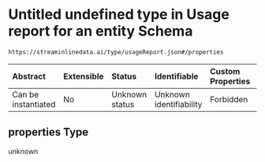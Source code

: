 # Untitled undefined type in Usage report for an entity Schema

```txt
https://streaminlinedata.ai/type/usageReport.json#/properties
```



| Abstract            | Extensible | Status         | Identifiable            | Custom Properties | Additional Properties | Access Restrictions | Defined In                                                                      |
| :------------------ | :--------- | :------------- | :---------------------- | :---------------- | :-------------------- | :------------------ | :------------------------------------------------------------------------------ |
| Can be instantiated | No         | Unknown status | Unknown identifiability | Forbidden         | Allowed               | none                | [usageReport.json*](../out/schema/type/usageReport.json "open original schema") |

## properties Type

unknown
